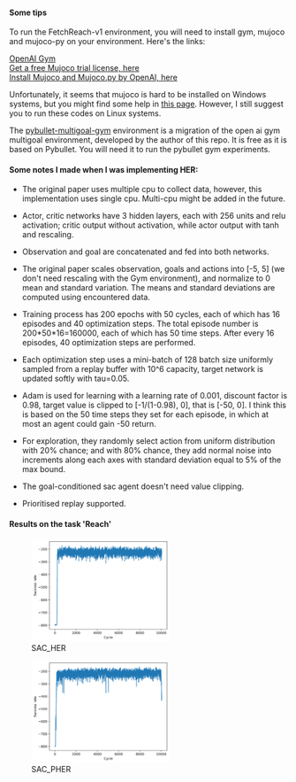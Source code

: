 #### Some tips

To run the FetchReach-v1 environment, you will need to install gym, mujoco and mujoco-py on your environment.
Here's the links:  

[OpenAI Gym](https://github.com/openai/gym)  
[Get a free Mujoco trial license, here](https://www.roboti.us/license.html)  
[Install Mujoco and Mujoco.py by OpenAI, here](https://github.com/openai/mujoco-py)  

Unfortunately, it seems that mujoco is hard to be installed on Windows systems, but you might find some help in [this
page](https://github.com/openai/mujoco-py/issues/253). However, I still suggest you to run these codes on Linux systems.

The [pybullet-multigoal-gym](https://github.com/IanYangChina/pybullet_multigoal_gym) environment is a migration of the open ai gym multigoal environment, developed by the author
of this repo. It is free as it is based on Pybullet. You will need it to run the pybullet gym experiments.

#### Some notes I made when I was implementing HER:  
* The original paper uses multiple cpu to collect data, however, this implementation uses single cpu. Multi-cpu might be 
added in the future.  
* Actor, critic networks have 3 hidden layers, each with 256 units and relu activation; critic output without activation, 
while actor output with tanh and rescaling.  
* Observation and goal are concatenated and fed into both networks.  
* The original paper scales observation, goals and actions into [-5, 5] (we don't need rescaling with the Gym environment), 
and normalize to 0 mean and standard variation. The means and standard deviations are computed using encountered data.  
* Training process has 200 epochs with 50 cycles, each of which has 16 episodes and 40 optimization steps. The total 
episode number is 200\*50\*16=160000, each of which has 50 time steps. After every 16 episodes, 40 optimization steps are 
performed.  
* Each optimization step uses a mini-batch of 128 batch size uniformly sampled from a replay buffer with 10^6 capacity,
target network is updated softly with tau=0.05.  
* Adam is used for learning with a learning rate of 0.001, discount factor is 0.98, target value is clipped to 
[-1/(1-0.98), 0], that is [-50, 0]. I think this is based on the 50 time steps they set for each episode, in which at 
most an agent could gain -50 return.  
* For exploration, they randomly select action from uniform distribution with 20% chance; and with 80% chance, they 
add normal noise into increments along each axes with standard deviation equal to 5% of the max bound.  

* The goal-conditioned sac agent doesn't need value clipping.
* Prioritised replay supported.

#### Results on the task 'Reach'
<figure>
    <img src="sac_pybullet_gym/Reach_HER/seed11/data/cycle_returns.png" width="250"/>
    <figcaption>SAC_HER</figcaption>
</figure>

<figure>
    <img src="sac_pybullet_gym/Reach_PHER/seed11/data/cycle_returns.png" width="250"/>
    <figcaption>SAC_PHER</figcaption>
</figure>
